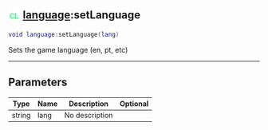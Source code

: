 ## <img src="../../.gitbook/assets/client.png" width="24" height=24 /> [language](https://iaswiki.rawr.dev/readme/language):setLanguage

```lua
void language:setLanguage(lang)
```

Sets the game language (en, pt, etc)

------
## Parameters

| Type   | Name | Description | Optional |
| ------ | ---- | ----------- | -------: |
| string | lang | No description |  |

